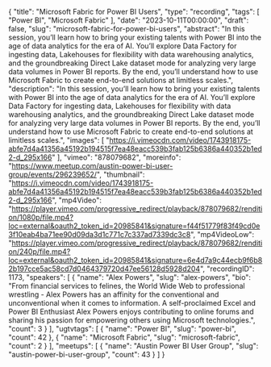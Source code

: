 {
  "title": "Microsoft Fabric for Power BI Users",
  "type": "recording",
  "tags": [
    "Power BI",
    "Microsoft Fabric"
  ],
  "date": "2023-10-11T00:00:00",
  "draft": false,
  "slug": "microsoft-fabric-for-power-bi-users",
  "abstract": "In this session, you’ll learn how to bring your existing talents with Power BI into the age of data analytics for the era of AI. You’ll explore Data Factory for ingesting data, Lakehouses for flexibility with data warehousing analytics, and the groundbreaking Direct Lake dataset mode for analyzing very large data volumes in Power BI reports. By the end, you’ll understand how to use Microsoft Fabric to create end-to-end solutions at limitless scales.",
  "description": "In this session, you’ll learn how to bring your existing talents with Power BI into the age of data analytics for the era of AI. You’ll explore Data Factory for ingesting data, Lakehouses for flexibility with data warehousing analytics, and the groundbreaking Direct Lake dataset mode for analyzing very large data volumes in Power BI reports. By the end, you’ll understand how to use Microsoft Fabric to create end-to-end solutions at limitless scales.",
  "images": [
    "https://i.vimeocdn.com/video/1743918175-abfe7d4a41356a45192b194515f7ea48eacc539b3fab125b6386a440352b1ed2-d_295x166"
  ],
  "vimeo": "878079682",
  "moreinfo": "https://www.meetup.com/austin-power-bi-user-group/events/296239652/",
  "thumbnail": "https://i.vimeocdn.com/video/1743918175-abfe7d4a41356a45192b194515f7ea48eacc539b3fab125b6386a440352b1ed2-d_295x166",
  "mp4Video": "https://player.vimeo.com/progressive_redirect/playback/878079682/rendition/1080p/file.mp4?loc=external&oauth2_token_id=20985841&signature=f44f51779f83f49cd0e3f10eab4ba71ee90d09da3d1c771c7c337ad7339dc3c8",
  "mp4VideoLow": "https://player.vimeo.com/progressive_redirect/playback/878079682/rendition/240p/file.mp4?loc=external&oauth2_token_id=20985841&signature=6e4d7a9c44ecb9f6b82b197cce5ac58cd7d0464379720d47ee56128d5928d204",
  "recordingID": 1173,
  "speakers": [
    {
      "name": "Alex Powers",
      "slug": "alex-powers",
      "bio": "From financial services to felines, the World Wide Web to professional wrestling - Alex Powers has an affinity for the conventional and unconventional when it comes to information. A self-proclaimed Excel and Power BI Enthusiast Alex Powers enjoys contributing to online forums and sharing his passion for empowering others using Microsoft technologies.",
      "count": 3
    }
  ],
  "ugtvtags": [
    {
      "name": "Power BI",
      "slug": "power-bi",
      "count": 42
    },
    {
      "name": "Microsoft Fabric",
      "slug": "microsoft-fabric",
      "count": 2
    }
  ],
  "meetups": [
    {
      "name": "Austin Power BI User Group",
      "slug": "austin-power-bi-user-group",
      "count": 43
    }
  ]
}